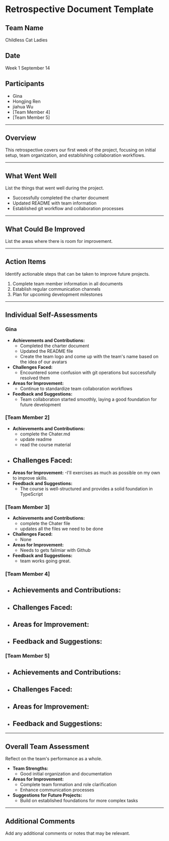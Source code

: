 # Retrospective Document Template

## Team Name
Childless Cat Ladies

## Date
Week 1 September 14

## Participants
- Gina
- Hongjing Ren
- jiahua Wu
- [Team Member 4]
- [Team Member 5]

---

## Overview
This retrospective covers our first week of the project, focusing on initial setup, team organization, and establishing collaboration workflows.

---

## What Went Well
List the things that went well during the project.
- Successfully completed the charter document
- Updated README with team information
- Established git workflow and collaboration processes

---

## What Could Be Improved
List the areas where there is room for improvement.

---

## Action Items
Identify actionable steps that can be taken to improve future projects.
1. Complete team member information in all documents
2. Establish regular communication channels
3. Plan for upcoming development milestones

---

## Individual Self-Assessments
### Gina
- **Achievements and Contributions:**
  - Completed the charter document
  - Updated the README file
  - Create the team logo and come up with the team's name based on the idea of our avatars
- **Challenges Faced:**
  - Encountered some confusion with git operations but successfully resolved them
- **Areas for Improvement:**
  - Continue to standardize team collaboration workflows
- **Feedback and Suggestions:**
  - Team collaboration started smoothly, laying a good foundation for future development

### [Team Member 2]
- **Achievements and Contributions:**
  - complete the Chater.md
  - update readme
  - read the course material
- **Challenges Faced:**
  - 
- **Areas for Improvement:**
  -I'll exercises as much as possible on my own to improve skills.
- **Feedback and Suggestions:**
  - The course is well-structured and provides a solid foundation in TypeScript

### [Team Member 3]
- **Achievements and Contributions:**
  - complete the Chater file
  - updates all the files we need to be done
- **Challenges Faced:**
  - None
- **Areas for Improvement:**
  - Needs to gets falimiar with Github
- **Feedback and Suggestions:**
  - team works going great.

### [Team Member 4]
- **Achievements and Contributions:**
  -
- **Challenges Faced:**
  -
- **Areas for Improvement:**
  -
- **Feedback and Suggestions:**
  -

### [Team Member 5]
- **Achievements and Contributions:**
  -
- **Challenges Faced:**
  -
- **Areas for Improvement:**
  -
- **Feedback and Suggestions:**
  -

---

## Overall Team Assessment
Reflect on the team's performance as a whole.
- **Team Strengths:**
  - Good initial organization and documentation
- **Areas for Improvement:**
  - Complete team formation and role clarification
  - Enhance communication processes
- **Suggestions for Future Projects:**
  - Build on established foundations for more complex tasks

---

## Additional Comments
Add any additional comments or notes that may be relevant.
